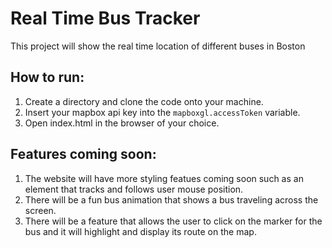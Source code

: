 # Real Time Bus Tracker

This project will show the real time location of different buses in Boston

## How to run:

1. Create a directory and clone the code onto your machine.
2. Insert your mapbox api key into the `mapboxgl.accessToken` variable.
3. Open index.html in the browser of your choice.

## Features coming soon:

1. The website will have more styling featues coming soon such as an element that tracks and follows user mouse position.
2. There will be a fun bus animation that shows a bus traveling across the screen.
3. There will be a feature that allows the user to click on the marker for the bus and it will highlight and display its route on the map.
